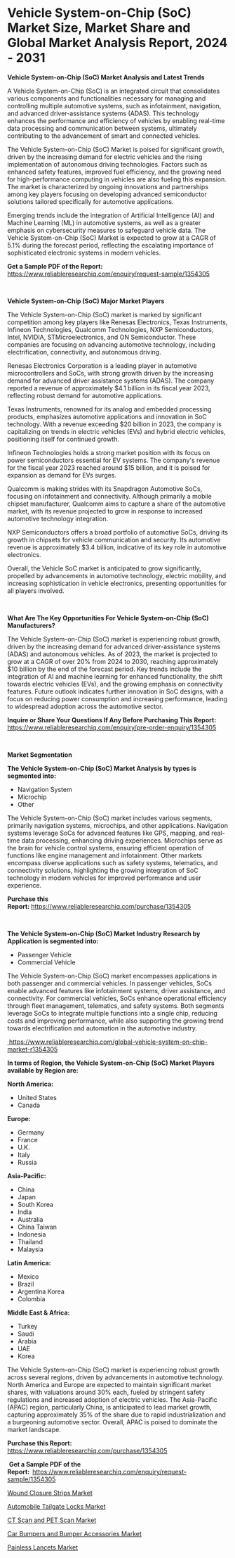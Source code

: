 <p><h1>Vehicle System-on-Chip (SoC) Market Size, Market Share and Global Market Analysis Report, 2024 - 2031</h1></p><p><strong>Vehicle System-on-Chip (SoC) Market Analysis and Latest Trends</strong></p>
<p><p>A Vehicle System-on-Chip (SoC) is an integrated circuit that consolidates various components and functionalities necessary for managing and controlling multiple automotive systems, such as infotainment, navigation, and advanced driver-assistance systems (ADAS). This technology enhances the performance and efficiency of vehicles by enabling real-time data processing and communication between systems, ultimately contributing to the advancement of smart and connected vehicles.</p><p>The Vehicle System-on-Chip (SoC) Market is poised for significant growth, driven by the increasing demand for electric vehicles and the rising implementation of autonomous driving technologies. Factors such as enhanced safety features, improved fuel efficiency, and the growing need for high-performance computing in vehicles are also fueling this expansion. The market is characterized by ongoing innovations and partnerships among key players focusing on developing advanced semiconductor solutions tailored specifically for automotive applications. </p><p>Emerging trends include the integration of Artificial Intelligence (AI) and Machine Learning (ML) in automotive systems, as well as a greater emphasis on cybersecurity measures to safeguard vehicle data. The Vehicle System-on-Chip (SoC) Market is expected to grow at a CAGR of 5.1% during the forecast period, reflecting the escalating importance of sophisticated electronic systems in modern vehicles.</p></p>
<p><strong>Get a Sample PDF of the Report:&nbsp;</strong> <a href="https://www.reliableresearchiq.com/enquiry/request-sample/1354305?utm_campaign=103&utm_medium=2&utm_source=Github&utm_content=ia&utm_term=04112024&utm_id=vehicle-system-on-chip-soc">https://www.reliableresearchiq.com/enquiry/request-sample/1354305</a></p>
<p>&nbsp;</p>
<p><strong>Vehicle System-on-Chip (SoC) Major Market Players</strong></p>
<p><p>The Vehicle System-on-Chip (SoC) market is marked by significant competition among key players like Renesas Electronics, Texas Instruments, Infineon Technologies, Qualcomm Technologies, NXP Semiconductors, Intel, NVIDIA, STMicroelectronics, and ON Semiconductor. These companies are focusing on advancing automotive technology, including electrification, connectivity, and autonomous driving.</p><p>Renesas Electronics Corporation is a leading player in automotive microcontrollers and SoCs, with strong growth driven by the increasing demand for advanced driver assistance systems (ADAS). The company reported a revenue of approximately $4.1 billion in its fiscal year 2023, reflecting robust demand for automotive applications.</p><p>Texas Instruments, renowned for its analog and embedded processing products, emphasizes automotive applications and innovation in SoC technology. With a revenue exceeding $20 billion in 2023, the company is capitalizing on trends in electric vehicles (EVs) and hybrid electric vehicles, positioning itself for continued growth.</p><p>Infineon Technologies holds a strong market position with its focus on power semiconductors essential for EV systems. The company's revenue for the fiscal year 2023 reached around $15 billion, and it is poised for expansion as demand for EVs surges.</p><p>Qualcomm is making strides with its Snapdragon Automotive SoCs, focusing on infotainment and connectivity. Although primarily a mobile chipset manufacturer, Qualcomm aims to capture a share of the automotive market, with its revenue projected to grow in response to increased automotive technology integration.</p><p>NXP Semiconductors offers a broad portfolio of automotive SoCs, driving its growth in chipsets for vehicle communication and security. Its automotive revenue is approximately $3.4 billion, indicative of its key role in automotive electronics.</p><p>Overall, the Vehicle SoC market is anticipated to grow significantly, propelled by advancements in automotive technology, electric mobility, and increasing sophistication in vehicle electronics, presenting opportunities for all players involved.</p></p>
<p>&nbsp;</p>
<p><strong>What Are The Key Opportunities For Vehicle System-on-Chip (SoC) Manufacturers?</strong></p>
<p><p>The Vehicle System-on-Chip (SoC) market is experiencing robust growth, driven by the increasing demand for advanced driver-assistance systems (ADAS) and autonomous vehicles. As of 2023, the market is projected to grow at a CAGR of over 20% from 2024 to 2030, reaching approximately $10 billion by the end of the forecast period. Key trends include the integration of AI and machine learning for enhanced functionality, the shift towards electric vehicles (EVs), and the growing emphasis on connectivity features. Future outlook indicates further innovation in SoC designs, with a focus on reducing power consumption and increasing performance, leading to widespread adoption across the automotive sector.</p></p>
<p><strong>Inquire or Share Your Questions If Any Before Purchasing This Report:</strong> <a href="https://www.reliableresearchiq.com/enquiry/pre-order-enquiry/1354305?utm_campaign=103&utm_medium=2&utm_source=Github&utm_content=ia&utm_term=04112024&utm_id=vehicle-system-on-chip-soc">https://www.reliableresearchiq.com/enquiry/pre-order-enquiry/1354305</a></p>
<p>&nbsp;</p>
<p><strong>Market Segmentation</strong></p>
<p><strong>The Vehicle System-on-Chip (SoC) Market Analysis by types is segmented into:</strong></p>
<p><ul><li>Navigation System</li><li>Microchip</li><li>Other</li></ul></p>
<p><p>The Vehicle System-on-Chip (SoC) market includes various segments, primarily navigation systems, microchips, and other applications. Navigation systems leverage SoCs for advanced features like GPS, mapping, and real-time data processing, enhancing driving experiences. Microchips serve as the brain for vehicle control systems, ensuring efficient operation of functions like engine management and infotainment. Other markets encompass diverse applications such as safety systems, telematics, and connectivity solutions, highlighting the growing integration of SoC technology in modern vehicles for improved performance and user experience.</p></p>
<p><strong>Purchase this Report:&nbsp;</strong><a href="https://www.reliableresearchiq.com/purchase/1354305?utm_campaign=103&utm_medium=2&utm_source=Github&utm_content=ia&utm_term=04112024&utm_id=vehicle-system-on-chip-soc">https://www.reliableresearchiq.com/purchase/1354305</a></p>
<p>&nbsp;</p>
<p><strong>The Vehicle System-on-Chip (SoC) Market Industry Research by Application is segmented into:</strong></p>
<p><ul><li>Passenger Vehicle</li><li>Commercial Vehicle</li></ul></p>
<p><p>The Vehicle System-on-Chip (SoC) market encompasses applications in both passenger and commercial vehicles. In passenger vehicles, SoCs enable advanced features like infotainment systems, driver assistance, and connectivity. For commercial vehicles, SoCs enhance operational efficiency through fleet management, telematics, and safety systems. Both segments leverage SoCs to integrate multiple functions into a single chip, reducing costs and improving performance, while also supporting the growing trend towards electrification and automation in the automotive industry.</p></p>
<p><a href="https://www.reliableresearchiq.com/global-vehicle-system-on-chip-market-r1354305?utm_campaign=103&utm_medium=2&utm_source=Github&utm_content=ia&utm_term=04112024&utm_id=vehicle-system-on-chip-soc">&nbsp;https://www.reliableresearchiq.com/global-vehicle-system-on-chip-market-r1354305</a></p>
<p><strong>In terms of Region, the Vehicle System-on-Chip (SoC) Market Players available by Region are:</strong></p>
<p>
    <p> <strong> North America: </strong>
        <ul>
            <li>United States</li>
            <li>Canada</li>
        </ul>
        </p> 
    <p> <strong> Europe: </strong>
        <ul>
            <li>Germany</li>
            <li>France</li>
            <li>U.K.</li>
            <li>Italy</li>
            <li>Russia</li>
        </ul>
        </p> 
    <p> <strong> Asia-Pacific: </strong>
        <ul>
            <li>China</li>
            <li>Japan</li>
            <li>South Korea</li>
            <li>India</li>
            <li>Australia</li>
            <li>China Taiwan</li>
            <li>Indonesia</li>
            <li>Thailand</li>
            <li>Malaysia</li>
        </ul>
        </p> 
    <p> <strong> Latin America: </strong>
        <ul>
            <li>Mexico</li>
            <li>Brazil</li>
            <li>Argentina Korea</li>
            <li>Colombia</li>
        </ul>
        </p> 
    <p> <strong> Middle East & Africa: </strong>
        <ul>
            <li>Turkey</li>
            <li>Saudi</li>
            <li>Arabia</li>
            <li>UAE</li>
            <li>Korea</li>
        </ul>
    </p>
    </p>
<p><p>The Vehicle System-on-Chip (SoC) market is experiencing robust growth across several regions, driven by advancements in automotive technology. North America and Europe are expected to maintain significant market shares, with valuations around 30% each, fueled by stringent safety regulations and increased adoption of electric vehicles. The Asia-Pacific (APAC) region, particularly China, is anticipated to lead market growth, capturing approximately 35% of the share due to rapid industrialization and a burgeoning automotive sector. Overall, APAC is poised to dominate the market landscape.</p></p>
<p><strong>Purchase this Report: </strong><a href="https://www.reliableresearchiq.com/purchase/1354305?utm_campaign=103&utm_medium=2&utm_source=Github&utm_content=ia&utm_term=04112024&utm_id=vehicle-system-on-chip-soc">https://www.reliableresearchiq.com/purchase/1354305</a></p>
<p>&nbsp;<strong>Get a Sample PDF of the Report:&nbsp;&nbsp;</strong><a href="https://www.reliableresearchiq.com/enquiry/request-sample/1354305?utm_campaign=103&utm_medium=2&utm_source=Github&utm_content=ia&utm_term=04112024&utm_id=vehicle-system-on-chip-soc">https://www.reliableresearchiq.com/enquiry/request-sample/1354305</a></p>
<p><strong></strong></p>
<p><p><a href="https://issuu.com/reportprime-2/docs/wound-closure-strips-market-size-20_15a89a58cf4b69?utm_campaign=103&utm_medium=2&utm_source=Github&utm_content=ia&utm_term=04112024&utm_id=vehicle-system-on-chip-soc">Wound Closure Strips Market</a></p><p><a href="https://github.com/brookiqhurne/Market-Research-Report-List-1/blob/main/automobile-tailgate-locks-market.md?utm_campaign=103&utm_medium=2&utm_source=Github&utm_content=ia&utm_term=04112024&utm_id=vehicle-system-on-chip-soc">Automobile Tailgate Locks Market</a></p><p><a href="https://issuu.com/reportprime-2/docs/ct-scan-and-pet-scan-market-size-20_43bfab7051f0bb?utm_campaign=103&utm_medium=2&utm_source=Github&utm_content=ia&utm_term=04112024&utm_id=vehicle-system-on-chip-soc">CT Scan and PET Scan Market</a></p><p><a href="https://github.com/diedrer4btm/Market-Research-Report-List-1/blob/main/car-bumpers-and-bumper-accessories-market.md?utm_campaign=103&utm_medium=2&utm_source=Github&utm_content=ia&utm_term=04112024&utm_id=vehicle-system-on-chip-soc">Car Bumpers and Bumper Accessories Market</a></p><p><a href="https://issuu.com/reportprime-2/docs/painless-lancets-market-size-2030.p_dd6c9ca44574fb?utm_campaign=103&utm_medium=2&utm_source=Github&utm_content=ia&utm_term=04112024&utm_id=vehicle-system-on-chip-soc">Painless Lancets Market</a></p></p>